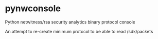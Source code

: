 # pynwconsole
Python netwitness/rsa security analytics binary protocol console

An attempt to re-create minimum protocol to be able to read /sdk/packets 

